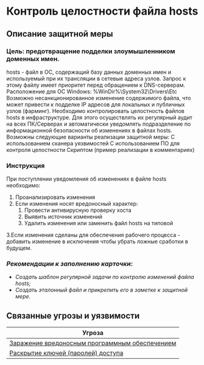 # Контроль целостности файла hosts

## Описание защитной меры

### Цель: предотвращение подделки злоумышленником доменных имен.
hosts - файл в OС, содержащий базу данных доменных имен и используемый при их трансляции в сетевые адреса узлов. Запрос к этому файлу имеет приоритет перед обращением к DNS-серверам.
Расположение для ОС Windows: %WinDir%\System32\Drivers\Etc
Возможно несанкционированное изменение содержимого файла, что может привести к подделке IP адресов для локальных и публичных узлов (фарминг).
Необходимо контролировать целостность файлов hosts в инфраструктуре. Для этого осуществлять их регулярный аудит на всех ПК/Серверах и автоматически уведомлять подразделение по информационной безопасности об изменениях в файлах hosts.
Возможны следующие варианты реализации защитной меры:
С использованием сканера уязвимостей
С использованием ПО для контроля целостности
Скриптом (пример реализации в комментариях)

### Инструкция
При поступлении уведомления об изменениях в файле hosts необходимо:
1. Проанализировать изменения
2. Если изменения носят вредоносный характер:
    1. Провести антивирусную проверку хоста
    2. Выявить источник изменений
    3. Удалить изменения или заменить файл hosts на типовой

3.Если изменения сделаны для обеспечения рабочего процесса - добавить изменение в исключения чтобы убрать ложные сработки в будущем.

### *Рекомендации к заполнению карточки*:
- *Создать шаблон регулярной задачи по контролю изменений файла hosts;*
- *Создать эталонный файл и прикрепить его в заметке к защитной мере.*

## Связанные угрозы и уязвимости
|Угроза|
|-|
|[Заражение вредоносным программным обеспечением](/vkr/threats/page20)|
|[Раскрытие ключей (паролей) доступа](/vkr/threats/page2)|
